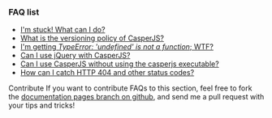### FAQ list

- [I'm stuck! What can I do?](#faq-help)
- [What is the versioning policy of CasperJS?](#faq-versioning)
- [I'm getting *TypeError: 'undefined' is not a function*; WTF?](#faq-typeerror)
- [Can I use jQuery with CasperJS?](#faq-jquery)
- [Can I use CasperJS without using the casperjs executable?](#faq-executable)
- [How can I catch HTTP 404 and other status codes?](#faq-httpstatuses)

<span class="label label-info">Contribute</span> If you want to contribute FAQs
to this section, feel free to fork the [documentation pages branch on
github](https://github.com/n1k0/casperjs/tree/gh-pages), and send me a
pull request with your tips and tricks!
